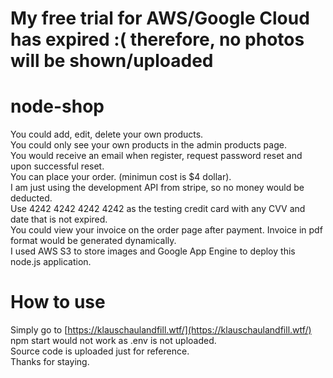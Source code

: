 # My free trial for AWS/Google Cloud has expired :( therefore, no photos will be shown/uploaded

# node-shop
You could add, edit, delete your own products.  
You could only see your own products in the admin products page.  
You would receive an email when register, request password reset and upon successful reset.  
You can place your order. (minimun cost is $4 dollar).  
I am just using the development API from stripe, so no money would be deducted.  
Use 4242 4242 4242 4242 as the testing credit card with any CVV and date that is not expired.  
You could view your invoice on the order page after payment. Invoice in pdf format would be generated dynamically.  
I used AWS S3 to store images and Google App Engine to deploy this node.js application.

# How to use
Simply go to [https://klauschaulandfill.wtf/](https://klauschaulandfill.wtf/)  
npm start would not work as .env is not uploaded.  
Source code is uploaded just for reference.  
Thanks for staying.
